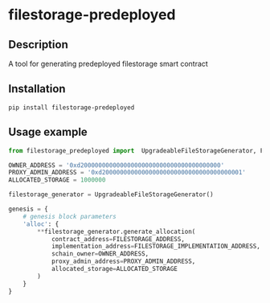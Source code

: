 # filestorage-predeployed

## Description

A tool for generating predeployed filestorage smart contract

## Installation

```console
pip install filestorage-predeployed
```

## Usage example

```python
from filestorage_predeployed import  UpgradeableFileStorageGenerator, FILESTORAGE_ADDRESS, FILESTORAGE_IMPLEMENTATION_ADDRESS

OWNER_ADDRESS = '0xd200000000000000000000000000000000000000'
PROXY_ADMIN_ADDRESS = '0xd200000000000000000000000000000000000001'
ALLOCATED_STORAGE = 1000000

filestorage_generator = UpgradeableFileStorageGenerator()

genesis = {
    # genesis block parameters
    'alloc': {
        **filestorage_generator.generate_allocation(
            contract_address=FILESTORAGE_ADDRESS,
            implementation_address=FILESTORAGE_IMPLEMENTATION_ADDRESS,
            schain_owner=OWNER_ADDRESS,
            proxy_admin_address=PROXY_ADMIN_ADDRESS,
            allocated_storage=ALLOCATED_STORAGE
        )
    }
}

```